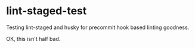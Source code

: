 # lint-staged-test

Testing lint-staged and husky for precommit hook based linting goodness.

OK, this isn't half bad.
